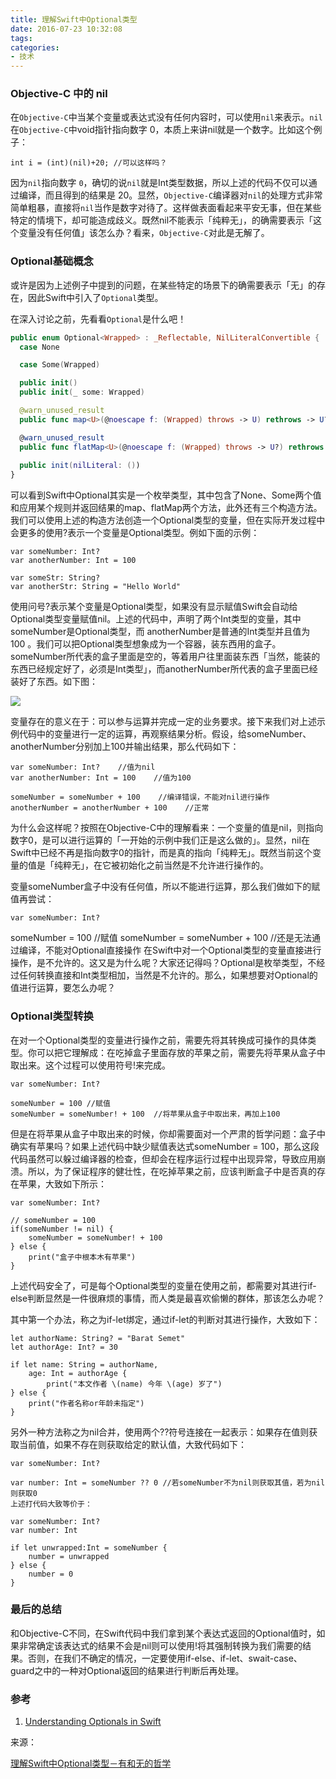 ```yaml
---
title: 理解Swift中Optional类型
date: 2016-07-23 10:32:08
tags:
categories: 
- 技术
---
```



### Objective-C 中的 nil

在`Objective-C`中当某个变量或表达式没有任何内容时，可以使用`nil`来表示。`nil`在`Objective-C`中void指针指向数字 0，本质上来讲nil就是一个数字。比如这个例子：

```
int i = (int)(nil)+20; //可以这样吗？
```

因为`nil`指向数字 `0`，确切的说`nil`就是Int类型数据，所以上述的代码不仅可以通过编译，而且得到的结果是 20。显然，`Objective-C`编译器对`nil`的处理方式非常简单粗暴，直接将`nil`当作是数字对待了。这样做表面看起来平安无事，但在某些特定的情境下，却可能造成歧义。既然nil不能表示「纯粹无」，的确需要表示「这个变量没有任何值」该怎么办？看来，`Objective-C`对此是无解了。

### Optional基础概念

或许是因为上述例子中提到的问题，在某些特定的场景下的确需要表示「无」的存在，因此Swift中引入了`Optional`类型。

在深入讨论之前，先看看`Optional`是什么吧！

```swift
public enum Optional<Wrapped> : _Reflectable, NilLiteralConvertible {
  case None

  case Some(Wrapped)

  public init()
  public init(_ some: Wrapped)

  @warn_unused_result
  public func map<U>(@noescape f: (Wrapped) throws -> U) rethrows -> U?

  @warn_unused_result
  public func flatMap<U>(@noescape f: (Wrapped) throws -> U?) rethrows -> U?
        
  public init(nilLiteral: ())
}
```

可以看到Swift中Optional其实是一个枚举类型，其中包含了None、Some两个值和应用某个规则并返回结果的map、flatMap两个方法，此外还有三个构造方法。我们可以使用上述的构造方法创造一个Optional类型的变量，但在实际开发过程中会更多的使用?表示一个变量是Optional类型。例如下面的示例：

```
var someNumber: Int?
var anotherNumber: Int = 100

var someStr: String?
var anotherStr: String = "Hello World"
```

使用问号?表示某个变量是Optional类型，如果没有显示赋值Swift会自动给Optional类型变量赋值nil。上述的代码中，声明了两个Int类型的变量，其中someNumber是Optional类型，而 anotherNumber是普通的Int类型并且值为 100 。我们可以把Optional类型想象成为一个容器，装东西用的盒子。someNumber所代表的盒子里面是空的，等着用户往里面装东西「当然，能装的东西已经规定好了，必须是Int类型」，而anotherNumber所代表的盒子里面已经装好了东西。如下图：

![](http://ww4.sinaimg.cn/mw690/0065ty76gw1ey65j132fej30ks07naac.jpg)

变量存在的意义在于：可以参与运算并完成一定的业务要求。接下来我们对上述示例代码中的变量进行一定的运算，再观察结果分析。假设，给someNumber、anotherNumber分别加上100并输出结果，那么代码如下：

```
var someNumber: Int?    //值为nil
var anotherNumber: Int = 100    //值为100

someNumber = someNumber + 100    //编译错误，不能对nil进行操作
anotherNumber = anotherNumber + 100    //正常
```

为什么会这样呢？按照在Objective-C中的理解看来：一个变量的值是nil，则指向数字0，是可以进行运算的「一开始的示例中我们正是这么做的」。显然，nil在Swift中已经不再是指向数字0的指针，而是真的指向「纯粹无」。既然当前这个变量的值是「纯粹无」，在它被初始化之前当然是不允许进行操作的。

变量someNumber盒子中没有任何值，所以不能进行运算，那么我们做如下的赋值再尝试：

```
var someNumber: Int?
```

someNumber = 100 //赋值
someNumber = someNumber + 100 //还是无法通过编译，不能对Optional直接操作
在Swift中对一个Optional类型的变量直接进行操作，是不允许的。这又是为什么呢？大家还记得吗？Optional是枚举类型，不经过任何转换直接和Int类型相加，当然是不允许的。那么，如果想要对Optional的值进行运算，要怎么办呢？

### Optional类型转换

在对一个Optional类型的变量进行操作之前，需要先将其转换成可操作的具体类型。你可以把它理解成：在吃掉盒子里面存放的苹果之前，需要先将苹果从盒子中取出来。这个过程可以使用符号!来完成。

```
var someNumber: Int?

someNumber = 100 //赋值
someNumber = someNumber! + 100  //将苹果从盒子中取出来，再加上100
```

但是在将苹果从盒子中取出来的时候，你却需要面对一个严肃的哲学问题：盒子中确实有苹果吗？如果上述代码中缺少赋值表达式someNumber = 100，那么这段代码虽然可以躲过编译器的检查，但却会在程序运行过程中出现异常，导致应用崩溃。所以，为了保证程序的健壮性，在吃掉苹果之前，应该判断盒子中是否真的存在苹果，大致如下所示：

```
var someNumber: Int?

// someNumber = 100
if(someNumber != nil) {
    someNumber = someNumber! + 100
} else {
    print("盒子中根本木有苹果")
}
```

上述代码安全了，可是每个Optional类型的变量在使用之前，都需要对其进行if-else判断显然是一件很麻烦的事情，而人类是最喜欢偷懒的群体，那该怎么办呢？

其中第一个办法，称之为if-let绑定，通过if-let的判断对其进行操作，大致如下：

```
let authorName: String? = "Barat Semet"
let authorAge: Int? = 30

if let name: String = authorName,
    age: Int = authorAge {
        print("本文作者 \(name) 今年 \(age) 岁了")
} else {
    print("作者名称or年龄未指定")
}
```

另外一种方法称之为nil合并，使用两个??符号连接在一起表示：如果存在值则获取当前值，如果不存在则获取给定的默认值，大致代码如下：

```
var someNumber: Int? 

var number: Int = someNumber ?? 0 //若someNumber不为nil则获取其值，若为nil则获取0
上述打代码大致等价于：

var someNumber: Int?
var number: Int

if let unwrapped:Int = someNumber {
    number = unwrapped
} else {
    number = 0
}
```

### 最后的总结

和Objective-C不同，在Swift代码中我们拿到某个表达式返回的Optional值时，如果非常确定该表达式的结果不会是nil则可以使用!将其强制转换为我们需要的结果。否则，在我们不确定的情况，一定要使用if-else、if-let、swait-case、guard之中的一种对Optional返回的结果进行判断后再处理。

### 参考

1. [Understanding Optionals in Swift](http://blog.teamtreehouse.com/understanding-optionals-swift)

来源： 

[理解Swift中Optional类型－有和无的哲学](http://blog.barat.cc/ios/understanding-swift-optional/)
















